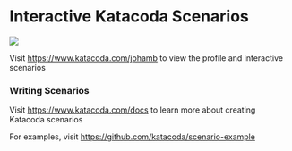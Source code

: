 # Interactive Katacoda Scenarios

[![](http://shields.katacoda.com/katacoda/johamb/count.svg)](https://www.katacoda.com/johamb "Get your profile on Katacoda.com")

Visit https://www.katacoda.com/johamb to view the profile and interactive scenarios

### Writing Scenarios
Visit https://www.katacoda.com/docs to learn more about creating Katacoda scenarios

For examples, visit https://github.com/katacoda/scenario-example

